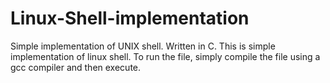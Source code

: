 # Linux-Shell-implementation
Simple implementation of UNIX shell. Written in C. 
This is simple implementation of linux shell. 
To run the file, simply compile the file using a gcc compiler and then execute.
